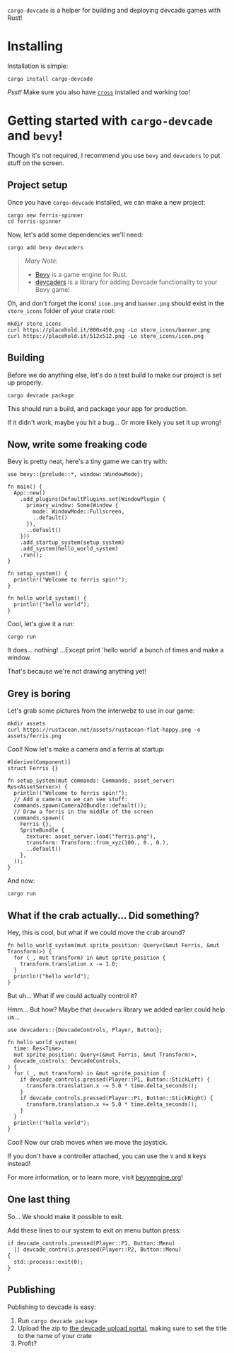 `cargo-devcade` is a helper for building and deploying devcade games with Rust!

# Installing
Installation is simple:

```
cargo install cargo-devcade
```

_Psst!_ Make sure you also have [`cross`](https://github.com/cross-rs/cross/wiki/Getting-Started) installed and working too!

# Getting started with `cargo-devcade` and `bevy`!

Though it's not required, I recommend you use `bevy` and `devcaders` to put stuff on the screen.

## Project setup
Once you have `cargo-devcade` installed, we can make a new project:

```
cargo new ferris-spinner
cd ferris-spinner
```

Now, let's add some dependencies we'll need:

```
cargo add bevy devcaders
```

> *Mary Note:*
>
> * [Bevy](https://bevyengine.org) is a game engine for Rust.
> * [devcaders](https://docs.rs/devcaders/latest/devcaders) is a library for adding Devcade functionality to your Bevy game!

Oh, and don't forget the icons! `icon.png` and `banner.png` should exist in the `store_icons` folder of your crate root:

```
mkdir store_icons
curl https://placehold.it/800x450.png -Lo store_icons/banner.png
curl https://placehold.it/512x512.png -Lo store_icons/icon.png
```

## Building

Before we do anything else, let's do a test build to make our project is set up properly:

```
cargo devcade package
```

This should run a build, and package your app for production.

If it didn't work, maybe you hit a bug... Or more likely you set it up wrong!

## Now, write some freaking code

Bevy is pretty neat, here's a tiny game we can try with:

```
use bevy::{prelude::*, window::WindowMode};

fn main() {
  App::new()
    .add_plugins(DefaultPlugins.set(WindowPlugin {
      primary_window: Some(Window {
        mode: WindowMode::Fullscreen,
        ..default()
      }),
      ..default()
    }))
    .add_startup_system(setup_system)
    .add_system(hello_world_system)
    .run();
}

fn setup_system() {
  println!("Welcome to ferris spin!");
}

fn hello_world_system() {
  println!("hello world");
}
```

Cool, let's give it a run:

```
cargo run
```

It does... nothing! ...Except print 'hello world' a bunch of times and make a window.

That's because we're not drawing anything yet!

## Grey is boring

Let's grab some pictures from the interwebz to use in our game:

```
mkdir assets
curl https://rustacean.net/assets/rustacean-flat-happy.png -o assets/ferris.png
```

Cool! Now let's make a camera and a ferris at startup:

```
#[derive(Component)]
struct Ferris {}

fn setup_system(mut commands: Commands, asset_server: Res<AssetServer>) {
  println!("Welcome to ferris spin!");
  // Add a camera so we can see stuff:
  commands.spawn(Camera2dBundle::default());
  // Draw a ferris in the middle of the screen
  commands.spawn((
    Ferris {},
    SpriteBundle {
      texture: asset_server.load("ferris.png"),
      transform: Transform::from_xyz(100., 0., 0.),
      ..default()
    },
  ));
}
```

And now:
```
cargo run
```

## What if the crab actually... Did something?

Hey, this is cool, but what if we could move the crab around?

```
fn hello_world_system(mut sprite_position: Query<(&mut Ferris, &mut Transform)>) {
  for (_, mut transform) in &mut sprite_position {
    transform.translation.x -= 1.0;
  }
  println!("hello world");
}
```

But uh... What if we could actually control it?

Hmm... But how? Maybe that `devcaders` library we added earlier could help us...

```
use devcaders::{DevcadeControls, Player, Button};

fn hello_world_system(
  time: Res<Time>,
  mut sprite_position: Query<(&mut Ferris, &mut Transform)>,
  devcade_controls: DevcadeControls,
) {
  for (_, mut transform) in &mut sprite_position {
    if devcade_controls.pressed(Player::P1, Button::StickLeft) {
      transform.translation.x -= 5.0 * time.delta_seconds();
    }
    if devcade_controls.pressed(Player::P1, Button::StickRight) {
      transform.translation.x += 5.0 * time.delta_seconds();
    }
  }
  println!("hello world");
}
```

Cool! Now our crab moves when we move the joystick.

If you don't have a controller attached, you can use the `V` and `N` keys instead!

For more information, or to learn more, visit [bevyengine.org](https://bevyengine.org/)!

## One last thing

So... We should make it possible to exit.

Add these lines to our system to exit on menu button press:
```
if devcade_controls.pressed(Player::P1, Button::Menu)
  || devcade_controls.pressed(Player::P2, Button::Menu)
{
  std::process::exit(0);
}
```

## Publishing

Publishing to devcade is easy:

1. Run `cargo devcade package`
2. Upload the zip to [the devcade upload portal](https://devcade.csh.rit.edu/upload), making sure to set the title to the name of your crate
3. Profit?
